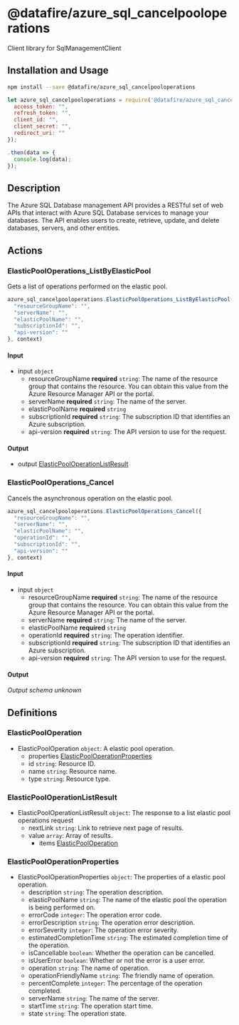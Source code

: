 # @datafire/azure_sql_cancelpooloperations

Client library for SqlManagementClient

## Installation and Usage
```bash
npm install --save @datafire/azure_sql_cancelpooloperations
```
```js
let azure_sql_cancelpooloperations = require('@datafire/azure_sql_cancelpooloperations').create({
  access_token: "",
  refresh_token: "",
  client_id: "",
  client_secret: "",
  redirect_uri: ""
});

.then(data => {
  console.log(data);
});
```

## Description

The Azure SQL Database management API provides a RESTful set of web APIs that interact with Azure SQL Database services to manage your databases. The API enables users to create, retrieve, update, and delete databases, servers, and other entities.

## Actions

### ElasticPoolOperations_ListByElasticPool
Gets a list of operations performed on the elastic pool.


```js
azure_sql_cancelpooloperations.ElasticPoolOperations_ListByElasticPool({
  "resourceGroupName": "",
  "serverName": "",
  "elasticPoolName": "",
  "subscriptionId": "",
  "api-version": ""
}, context)
```

#### Input
* input `object`
  * resourceGroupName **required** `string`: The name of the resource group that contains the resource. You can obtain this value from the Azure Resource Manager API or the portal.
  * serverName **required** `string`: The name of the server.
  * elasticPoolName **required** `string`
  * subscriptionId **required** `string`: The subscription ID that identifies an Azure subscription.
  * api-version **required** `string`: The API version to use for the request.

#### Output
* output [ElasticPoolOperationListResult](#elasticpooloperationlistresult)

### ElasticPoolOperations_Cancel
Cancels the asynchronous operation on the elastic pool.


```js
azure_sql_cancelpooloperations.ElasticPoolOperations_Cancel({
  "resourceGroupName": "",
  "serverName": "",
  "elasticPoolName": "",
  "operationId": "",
  "subscriptionId": "",
  "api-version": ""
}, context)
```

#### Input
* input `object`
  * resourceGroupName **required** `string`: The name of the resource group that contains the resource. You can obtain this value from the Azure Resource Manager API or the portal.
  * serverName **required** `string`: The name of the server.
  * elasticPoolName **required** `string`
  * operationId **required** `string`: The operation identifier.
  * subscriptionId **required** `string`: The subscription ID that identifies an Azure subscription.
  * api-version **required** `string`: The API version to use for the request.

#### Output
*Output schema unknown*



## Definitions

### ElasticPoolOperation
* ElasticPoolOperation `object`: A elastic pool operation.
  * properties [ElasticPoolOperationProperties](#elasticpooloperationproperties)
  * id `string`: Resource ID.
  * name `string`: Resource name.
  * type `string`: Resource type.

### ElasticPoolOperationListResult
* ElasticPoolOperationListResult `object`: The response to a list elastic pool operations request
  * nextLink `string`: Link to retrieve next page of results.
  * value `array`: Array of results.
    * items [ElasticPoolOperation](#elasticpooloperation)

### ElasticPoolOperationProperties
* ElasticPoolOperationProperties `object`: The properties of a elastic pool operation.
  * description `string`: The operation description.
  * elasticPoolName `string`: The name of the elastic pool the operation is being performed on.
  * errorCode `integer`: The operation error code.
  * errorDescription `string`: The operation error description.
  * errorSeverity `integer`: The operation error severity.
  * estimatedCompletionTime `string`: The estimated completion time of the operation.
  * isCancellable `boolean`: Whether the operation can be cancelled.
  * isUserError `boolean`: Whether or not the error is a user error.
  * operation `string`: The name of operation.
  * operationFriendlyName `string`: The friendly name of operation.
  * percentComplete `integer`: The percentage of the operation completed.
  * serverName `string`: The name of the server.
  * startTime `string`: The operation start time.
  * state `string`: The operation state.


